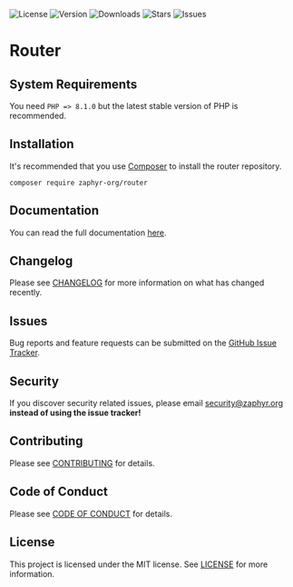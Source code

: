 ![License](https://img.shields.io/github/license/zaphyr-org/router?style=for-the-badge)
![Version](https://img.shields.io/packagist/v/zaphyr-org/router?style=for-the-badge)
![Downloads](https://img.shields.io/packagist/dt/zaphyr-org/router?style=for-the-badge)
![Stars](https://img.shields.io/github/stars/zaphyr-org/router?style=for-the-badge)
![Issues](https://img.shields.io/github/issues/zaphyr-org/router?style=for-the-badge)

# Router



## System Requirements

You need `PHP => 8.1.0` but the latest stable version of PHP is recommended.

## Installation

It's recommended that you use [Composer](https://getcomposer.org/) to install the router repository.

```console
composer require zaphyr-org/router
```

## Documentation

You can read the full documentation [here](https://zaphyr.org/docs/1.x/repositories/router).

## Changelog

Please see [CHANGELOG](CHANGELOG.md) for more information on what has changed recently.

## Issues

Bug reports and feature requests can be submitted on the [GitHub Issue Tracker](https://github.com/zaphyr-org/router/issues).

## Security

If you discover security related issues, please email security@zaphyr.org **instead of using the issue tracker!**

## Contributing

Please see [CONTRIBUTING](https://zaphyr.org/contributions) for details.

## Code of Conduct

Please see [CODE OF CONDUCT](https://zaphyr.org/contributions#code-of-conduct) for details.

## License

This project is licensed under the MIT license. See [LICENSE](LICENSE.md) for more information.
